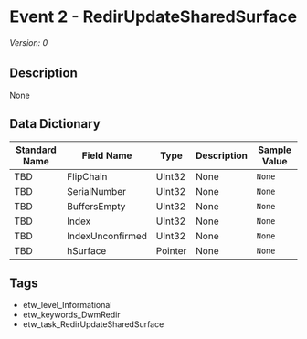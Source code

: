 # Event 2 - RedirUpdateSharedSurface
###### Version: 0

## Description
None

## Data Dictionary
|Standard Name|Field Name|Type|Description|Sample Value|
|---|---|---|---|---|
|TBD|FlipChain|UInt32|None|`None`|
|TBD|SerialNumber|UInt32|None|`None`|
|TBD|BuffersEmpty|UInt32|None|`None`|
|TBD|Index|UInt32|None|`None`|
|TBD|IndexUnconfirmed|UInt32|None|`None`|
|TBD|hSurface|Pointer|None|`None`|

## Tags
* etw_level_Informational
* etw_keywords_DwmRedir
* etw_task_RedirUpdateSharedSurface